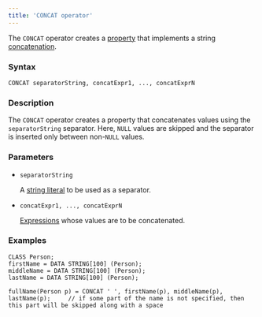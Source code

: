 ```yaml
---
title: 'CONCAT operator'
---
```


The `CONCAT` operator creates a [property](Properties.md) that implements a string [concatenation](String_operators_+_CONCAT_SUBSTRING.md).

### Syntax

    CONCAT separatorString, concatExpr1, ..., concatExprN

### Description

The `CONCAT` operator creates a property that concatenates values using the `separatorString` separator. Here, `NULL` values are skipped and the separator is inserted only between non-`NULL` values.

### Parameters

- `separatorString`

    A [string literal](Literals.md#strliteral-broken) to be used as a separator.

- `concatExpr1, ..., concatExprN`

    [Expressions](Expression.md) whose values are to be concatenated.

### Examples

```lsf
CLASS Person;
firstName = DATA STRING[100] (Person);
middleName = DATA STRING[100] (Person);
lastName = DATA STRING[100] (Person);

fullName(Person p) = CONCAT ' ', firstName(p), middleName(p), lastName(p);     // if some part of the name is not specified, then this part will be skipped along with a space
```
